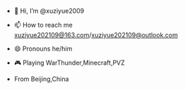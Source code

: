 - 👋 Hi, I’m @xuziyue2009
- 📫 How to reach me xuziyue202109@163.com/xuziyue202109@outlook.com
- 😄 Pronouns he/him
- 🎮 Playing WarThunder,Minecraft,PVZ

- From Beijing,China

<!---
xuziyue2009/xuziyue2009 is a ✨ special ✨ repository because its `README.md` (this file) appears on your GitHub profile.
You can click the Preview link to take a look at your changes.
--->
